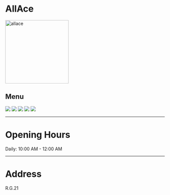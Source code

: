 ﻿# AllAce

<img src="https://img.xmummap.com/G_allace_logo.webp" width="200" height="200" alt="allace">

## Menu

<div class="image-slide">
<img src="https://img.xmummap.com/G_allace_menu (1).webp" />
<img src="https://img.xmummap.com/G_allace_menu (2).webp" />
<img src="https://img.xmummap.com/G_allace_menu (3).webp" />
<img src="https://img.xmummap.com/G_allace_menu (4).webp" />
<img src="https://img.xmummap.com/G_allace_menu (5).webp" />
</div>

---

# Opening Hours

Daily: 10:00 AM - 12:00 AM

---

# Address

R.G.21
